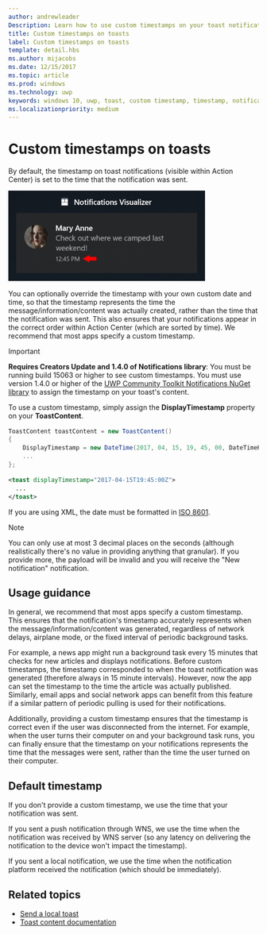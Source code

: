 ```yaml
---
author: andrewleader
Description: Learn how to use custom timestamps on your toast notifications.
title: Custom timestamps on toasts
label: Custom timestamps on toasts
template: detail.hbs
ms.author: mijacobs
ms.date: 12/15/2017
ms.topic: article
ms.prod: windows
ms.technology: uwp
keywords: windows 10, uwp, toast, custom timestamp, timestamp, notification, Action Center
ms.localizationpriority: medium
---
```


# Custom timestamps on toasts

By default, the timestamp on toast notifications (visible within Action Center) is set to the time that the notification was sent.

<img alt="Toast with custom timestamp" src="images/toast-customtimestamp.jpg" width="396"/>

You can optionally override the timestamp with your own custom date and time, so that the timestamp represents the time the message/information/content was actually created, rather than the time that the notification was sent. This also ensures that your notifications appear in the correct order within Action Center (which are sorted by time). We recommend that most apps specify a custom timestamp.

> [!IMPORTANT]
> **Requires Creators Update and 1.4.0 of Notifications library**: You must be running build 15063 or higher to see custom timestamps. You must use version 1.4.0 or higher of the [UWP Community Toolkit Notifications NuGet library](https://www.nuget.org/packages/Microsoft.Toolkit.Uwp.Notifications/) to assign the timestamp on your toast's content.

To use a custom timestamp, simply assign the **DisplayTimestamp** property on your **ToastContent**.

```csharp
ToastContent toastContent = new ToastContent()
{
    DisplayTimestamp = new DateTime(2017, 04, 15, 19, 45, 00, DateTimeKind.Utc),
    ...
};
```

```xml
<toast displayTimestamp="2017-04-15T19:45:00Z">
  ...
</toast>
```

If you are using XML, the date must be formatted in [ISO 8601](https://en.wikipedia.org/wiki/ISO_8601).

> [!NOTE]
> You can only use at most 3 decimal places on the seconds (although realistically there's no value in providing anything that granular). If you provide more, the payload will be invalid and you will receive the "New notification" notification.


## Usage guidance

In general, we recommend that most apps specify a custom timestamp. This ensures that the notification's timestamp accurately represents when the message/information/content was generated, regardless of network delays, airplane mode, or the fixed interval of periodic background tasks.

For example, a news app might run a background task every 15 minutes that checks for new articles and displays notifications. Before custom timestamps, the timestamp corresponded to when the toast notification was generated (therefore always in 15 minute intervals). However, now the app can set the timestamp to the time the article was actually published. Similarly, email apps and social network apps can benefit from this feature if a similar pattern of periodic pulling is used for their notifications.

Additionally, providing a custom timestamp ensures that the timestamp is correct even if the user was disconnected from the internet. For example, when the user turns their computer on and your background task runs, you can finally ensure that the timestamp on your notifications represents the time that the messages were sent, rather than the time the user turned on their computer.


## Default timestamp

If you don't provide a custom timestamp, we use the time that your notification was sent.

If you sent a push notification through WNS, we use the time when the notification was received by WNS server (so any latency on delivering the notification to the device won't impact the timestamp).

If you sent a local notification, we use the time when the notification platform received the notification (which should be immediately).


## Related topics

- [Send a local toast](send-local-toast.md)
- [Toast content documentation](adaptive-interactive-toasts.md)